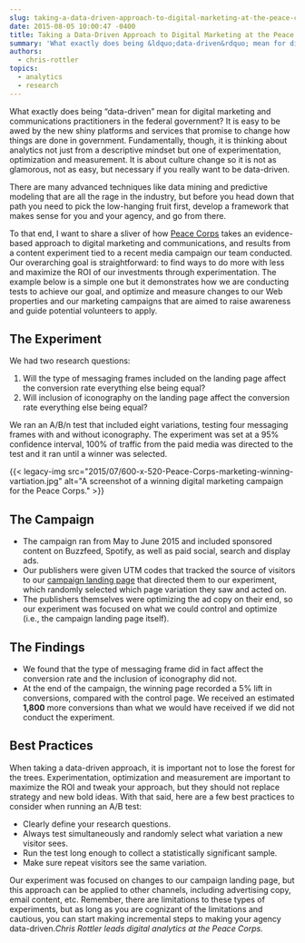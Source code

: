 ```yaml
---
slug: taking-a-data-driven-approach-to-digital-marketing-at-the-peace-corps
date: 2015-08-05 10:00:47 -0400
title: Taking a Data-Driven Approach to Digital Marketing at the Peace Corps
summary: 'What exactly does being &ldquo;data-driven&rdquo; mean for digital marketing and communications practitioners in the federal government? It is easy to be awed by the new shiny platforms and services that promise to change how things are done in government. Fundamentally, though, it is thinking about analytics not just from a descriptive mindset but one of'
authors:
  - chris-rottler
topics:
  - analytics
  - research
---
```


What exactly does being “data-driven” mean for digital marketing and communications practitioners in the federal government? It is easy to be awed by the new shiny platforms and services that promise to change how things are done in government. Fundamentally, though, it is thinking about analytics not just from a descriptive mindset but one of experimentation, optimization and measurement. It is about culture change so it is not as glamorous, not as easy, but necessary if you really want to be data-driven.

There are many advanced techniques like data mining and predictive modeling that are all the rage in the industry, but before you head down that path you need to pick the low-hanging fruit first, develop a framework that makes sense for you and your agency, and go from there.

To that end, I want to share a sliver of how [Peace Corps](http://www.peacecorps.gov/) takes an evidence-based approach to digital marketing and communications, and results from a content experiment tied to a recent media campaign our team conducted. Our overarching goal is straightforward: to find ways to do more with less and maximize the ROI of our investments through experimentation. The example below is a simple one but it demonstrates how we are conducting tests to achieve our goal, and optimize and measure changes to our Web properties and our marketing campaigns that are aimed to raise awareness and guide potential volunteers to apply.

## The Experiment

We had two research questions:

  1. Will the type of messaging frames included on the landing page affect the conversion rate everything else being equal?
  2. Will inclusion of iconography on the landing page affect the conversion rate everything else being equal?

We ran an A/B/n test that included eight variations, testing four messaging frames with and without iconography. The experiment was set at a 95% confidence interval, 100% of traffic from the paid media was directed to the test and it ran until a winner was selected.

{{< legacy-img src="2015/07/600-x-520-Peace-Corps-marketing-winning-vartiation.jpg" alt="A screenshot of a winning digital marketing campaign for the Peace Corps." >}}

## The Campaign

  * The campaign ran from May to June 2015 and included sponsored content on Buzzfeed, Spotify, as well as paid social, search and display ads.
  * Our publishers were given UTM codes that tracked the source of visitors to our [campaign landing page](http://www.peacecorps.gov/volunteer/learn/clp/findyourconnection/) that directed them to our experiment, which randomly selected which page variation they saw and acted on.
  * The publishers themselves were optimizing the ad copy on their end, so our experiment was focused on what we could control and optimize (i.e., the campaign landing page itself).

## The Findings

  * We found that the type of messaging frame did in fact affect the conversion rate and the inclusion of iconography did not.
  * At the end of the campaign, the winning page recorded a 5% lift in conversions, compared with the control page. We received an estimated **1,800** more conversions than what we would have received if we did not conduct the experiment.

## Best Practices

When taking a data-driven approach, it is important not to lose the forest for the trees. Experimentation, optimization and measurement are important to maximize the ROI and tweak your approach, but they should not replace strategy and new bold ideas. With that said, here are a few best practices to consider when running an A/B test:

  * Clearly define your research questions.
  * Always test simultaneously and randomly select what variation a new visitor sees.
  * Run the test long enough to collect a statistically significant sample.
  * Make sure repeat visitors see the same variation.

Our experiment was focused on changes to our campaign landing page, but this approach can be applied to other channels, including advertising copy, email content, etc. Remember, there are limitations to these types of experiments, but as long as you are cognizant of the limitations and cautious, you can start making incremental steps to making your agency data-driven._Chris Rottler leads digital analytics at the Peace Corps._
